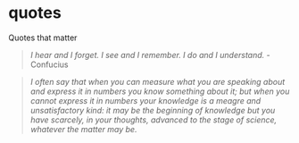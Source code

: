 quotes
======

Quotes that matter

> *I hear and I forget. I see and I remember. I do and I understand.*
> -Confucius

> *I often say that when you can measure what you are speaking about and
express it in numbers you know something about it; but when you cannot
express it in numbers your knowledge is a meagre and unsatisfactory
kind: it may be the beginning of knowledge but you have scarcely, in your
thoughts, advanced to the stage of science, whatever the matter may be.*
